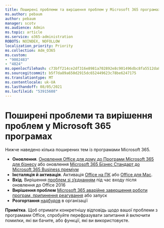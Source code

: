 ```yaml
---
title: Поширені проблеми та вирішення проблем у Microsoft 365 програмах
ms.author: pebaum
author: pebaum
manager: scotv
ms.audience: Admin
ms.topic: article
ms.service: o365-administration
ROBOTS: NOINDEX, NOFOLLOW
localization_priority: Priority
ms.collection: Adm_O365
ms.custom:
- "9002483"
- "4824"
ms.openlocfilehash: c73bff214ce2df316e8981a702892e8c901496dbc8fa5512da82ff6f79cce1e2
ms.sourcegitcommit: b5f7da89a650d2915dc652449623c78be6247175
ms.translationtype: MT
ms.contentlocale: uk-UA
ms.lasthandoff: 08/05/2021
ms.locfileid: "53915608"
---
```

# <a name="common-issues-and-resolutions-with-microsoft-365-apps"></a>Поширені проблеми та вирішення проблем у Microsoft 365 програмах

Нижче наведено кілька поширених тем із програмами Microsoft 365.

- **Оновлення**. [Оновлення Office для дому до Програми Microsoft 365 для бізнесу](https://support.office.com/article/how-do-i-upgrade-office-ee68f6cf-422f-464a-82ec-385f65391350#OfficeVersion=Office_365_subscription) або оновлення [Microsoft 365 Бізнес Стандарт до Microsoft 365 Business преміум](https://docs.microsoft.com/microsoft-365/business/migrate-to-microsoft-365-business)
- **Інсталяція й активація**. Активація [Office на ПК](https://support.office.com/article/activate-office-5bd38f38-db92-448b-a982-ad170b1e187e) або [Office для Mac](https://support.office.com/article/activate-office-for-mac-7f6646b1-bb14-422a-9ad4-a53410fcefb2).
- **Вхід**. Вирішення [проблем зі з’єднанням](https://docs.microsoft.com/office365/troubleshoot/authentication/connection-issue-when-sign-in-office-2016) під час входу після оновлення до Office 2016
- **Вирішення проблем** [Microsoft 365 аварійне завершення роботи програм, припинення реагування](https://docs.microsoft.com/alchemyinsights/office-apps-don't-launch-start) або запуск
- **Розгортання** [надбудов](https://docs.microsoft.com/microsoft-365/admin/manage/manage-deployment-of-add-ins?view=o365-worldwide) в організації

**Примітка**. Щоб отримати конкретнішу відповідь щодо вашої проблеми з програмами Office, спробуйте перефразувати запитання й включити помилки, які ви бачите, або функції, які ви використовуєте.
